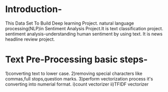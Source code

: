 # Introduction-
This Data Set To Build Deep learning Project.
natural language processing(NLP)in  Sentiment Analysis Project.It is text classification project.
sentiment analysis-understanding human sentiment by using text.
It is news headline review project.

# Text Pre-Processing basic steps-
1)converting text to lower case.
2)removing special characters like commas,full stops,question marks.
3)perform vectorization process it's converting into numerial format.
i)count vectorizer
ii)TFIDF vectorizer





